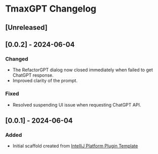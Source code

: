 <!-- Keep a Changelog guide -> https://keepachangelog.com -->

# TmaxGPT Changelog

## [Unreleased]

## [0.0.2] - 2024-06-04

### Changed

- The RefactorGPT dialog now closed immediately when failed to get ChatGPT response.
- Improved clarity of the prompt.

### Fixed

- Resolved suspending UI issue when requesting ChatGPT API.


## [0.0.1] - 2024-06-04
### Added
- Initial scaffold created from [IntelliJ Platform Plugin Template](https://github.com/JetBrains/intellij-platform-plugin-template)
